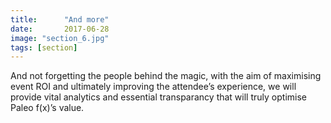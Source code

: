 ```yaml
---
title:      "And more"
date:       2017-06-28
image: "section_6.jpg"
tags: [section]
---
```


And not forgetting the people behind the magic, with the aim of maximising event ROI and ultimately improving the attendee’s experience, we will provide vital analytics and essential transparancy that will truly optimise Paleo f(x)’s value.
